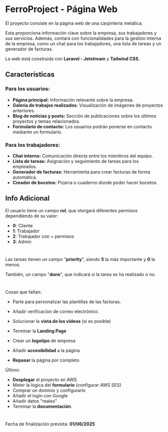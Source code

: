 # FerroProject - Página Web

El proyecto consiste en la página web de una carpintería metálica.

Esta proporciona información clave sobre la empresa, sus trabajadores y sus servicios. Además, contará con funcionalidades para la gestión interna de la empresa, como un chat para los trabajadores, una lista de tareas y un generador de facturas.

La web está construida con **Laravel - Jetstream** y **Tailwind CSS**.

## Características

### Para los usuarios:
- **Página principal:** Información relevante sobre la empresa.
- **Galería de trabajos realizados:** Visualización de imágenes de proyectos anteriores.
- **Blog de noticias y posts:** Sección de publicaciones sobre los últimos proyectos y temas relacionados.
- **Formulario de contacto:** Los usuarios podrán ponerse en contacto mediante un formulario.

### Para los trabajadores:
- **Chat interno:** Comunicación directa entre los miembros del equipo.
- **Lista de tareas:** Asignación y seguimiento de tareas para los empleados.
- **Generador de facturas:** Herramienta para crear facturas de forma automática.
- **Creador de bocetos:** Pizarra o cuaderno donde poder hacer bocetos.

## Info Adicional

El usuario tiene un campo **rol**, que otorgará diferentes permisos dependiendo de su valor:

- **0**: Cliente 
- **1**: Trabajador
- **2**: Trabajador con + permisos
- **3**: Admin

#
Las tareas tienen un campo "**priority**", siendo **5** la más importante y **0** la menos. 

También, un campo "**done**", que indicará si la tarea se ha realizado o no.

#

Cosas que faltan:
- Parte para personalizar las plantillas de las facturas.

- Añadir verificación de correo electrónico.
- Solucionar la **vista de los vídeos** (si es posible)
- Terminar la **Landing Page**
- Crear un **logotipo** de empresa
- Añadir **accesibilidad** a la página 
- **Repasar** la página por completo

Último:
- **Desplegar** el proyecto en AWS
- Meter la lógica del **formulario** (configurar AWS SES)
- Comprar un dominio y configurarlo
- Añadir el login con Google
- Añadir datos "reales"
- Terminar la **documentación**.

#

Fecha de finalización prevista: **01/06/2025**